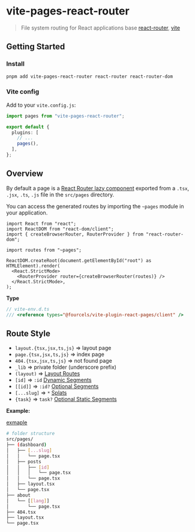 # vite-pages-react-router

> File system routing for React applications base
> [react-router](https://github.com/remix-run/react-router),
> [vite](https://github.com/vitejs/vite)

## Getting Started

### Install

```bash
pnpm add vite-pages-react-router react-router react-router-dom
```

### Vite config

Add to your `vite.config.js`:

```ts
import pages from "vite-pages-react-router";

export default {
  plugins: [
    // ...
    pages(),
  ],
};
```

## Overview

By default a page is a
[React Router lazy component](https://reactrouter.com/en/main/route/lazy)
exported from a `.tsx`, `.jsx`, `.ts`, `.js` file in the `src/pages` directory.

You can access the generated routes by importing the `~pages` module in your
application.

```tsx
import React from "react";
import ReactDOM from "react-dom/client";
import { createBrowserRouter, RouterProvider } from "react-router-dom";

import routes from "~pages";

ReactDOM.createRoot(document.getElementById("root") as HTMLElement).render(
  <React.StrictMode>
    <RouterProvider router={createBrowserRouter(routes)} />
  </React.StrictMode>,
);
```

**Type**

```ts
// vite-env.d.ts
/// <reference types="@fourcels/vite-plugin-react-pages/client" />
```

## Route Style

- `layout.{tsx,jsx,ts,js}` => layout page
- `page.{tsx,jsx,ts,js}` => index page
- `404.{tsx,jsx,ts,js}` => not found page
- `_lib` => private folder (underscore prefix)
- `(layout)` =>
  [Layout Routes](https://reactrouter.com/en/main/route/route#layout-routes)
- `[id]` => `:id`
  [Dynamic Segments](https://reactrouter.com/en/main/route/route#dynamic-segments)
- `[[id]]` => `:id?`
  [Optional Segments](https://reactrouter.com/en/main/route/route#optional-segments)
- `[...slug]` => `*`
  [Splats](https://reactrouter.com/en/main/route/route#splats)
- `{task}` => `task?`
  [Optional Static Segments](https://reactrouter.com/en/main/route/route#dynamic-segments)

**Example:**

[exmaple](/src/pages)

```bash
# folder structure
src/pages/
├── (dashboard)
│   ├── [...slug]
│   │   └── page.tsx
│   ├── posts
│   │   ├── [id]
│   │   │   └── page.tsx
│   │   └── page.tsx
│   ├── layout.tsx
│   └── page.tsx
├── about
│   └── [[lang]]
│       └── page.tsx
├── 404.tsx
├── layout.tsx
└── page.tsx
```
